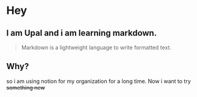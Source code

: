 # Hey

## I am **Upal** and i am learning markdown.

> Markdown is a lightweight language to write formatted text.

## Why?

so i am using notion for my organization for a long time. Now i want to try ~~something new~~
